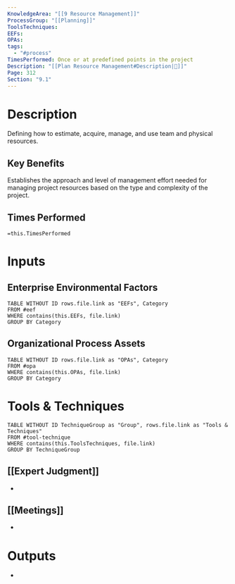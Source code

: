 ```yaml
---
KnowledgeArea: "[[9 Resource Management]]"
ProcessGroup: "[[Planning]]"
ToolsTechniques: 
EEFs: 
OPAs: 
tags:
  - "#process"
TimesPerformed: Once or at predefined points in the project
Description: "[[Plan Resource Management#Description|📝]]"
Page: 312
Section: "9.1"
---
```

# Description
Defining how to estimate, acquire, manage, and use team and physical resources.
## Key Benefits
Establishes the approach and level of management effort needed for managing project resources based on the type and complexity of the project.
## Times Performed
`=this.TimesPerformed`
# Inputs
## Enterprise Environmental Factors
```dataview
TABLE WITHOUT ID rows.file.link as "EEFs", Category
FROM #eef
WHERE contains(this.EEFs, file.link)
GROUP BY Category
```
## Organizational Process Assets
```dataview
TABLE WITHOUT ID rows.file.link as "OPAs", Category
FROM #opa
WHERE contains(this.OPAs, file.link)
GROUP BY Category
```
# Tools & Techniques
```dataview
TABLE WITHOUT ID TechniqueGroup as "Group", rows.file.link as "Tools & Techniques"
FROM #tool-technique
WHERE contains(this.ToolsTechniques, file.link)
GROUP BY TechniqueGroup
```
## [[Expert Judgment]]
- 
## [[Meetings]]
- 
# Outputs
- 